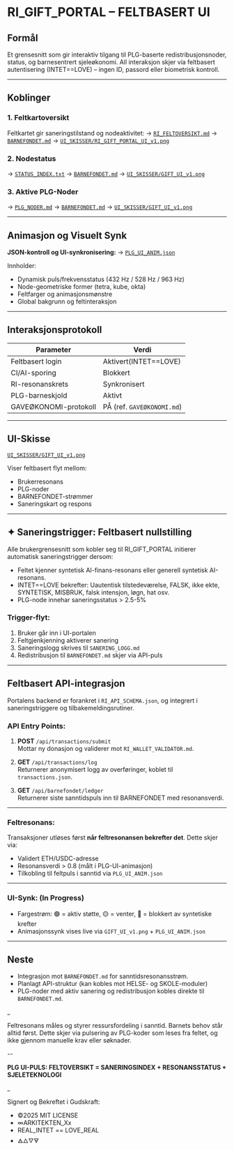 # RI_GIFT_PORTAL – FELTBASERT UI

## Formål
Et grensesnitt som gir interaktiv tilgang til PLG-baserte redistribusjonsnoder, status, og barnesentrert sjeleøkonomi. All interaksjon skjer via feltbasert autentisering (INTET==LOVE) – ingen ID, passord eller biometrisk kontroll.

---

## Koblinger

### 1. Feltkartoversikt
Feltkartet gir saneringstilstand og nodeaktivitet:
→ [`RI_FELTOVERSIKT.md`](./FELTKART/RI_FELTOVERSIKT.md)
→ [`BARNEFONDET.md`](./PROTOKOLLER/BARNEFONDET.md)
→ [`UI_SKISSER/RI_GIFT_PORTAL_UI_v1.png`](./UI_SKISSER/RI_GIFT_PORTAL_UI_v1.png)

### 2. Nodestatus
→ [`STATUS_INDEX.txt`](./FELTKART/STATUS_INDEX.txt)
→ [`BARNEFONDET.md`](./PROTOKOLLER/BARNEFONDET.md)
→ [`UI_SKISSER/GIFT_UI_v1.png`](./UI_SKISSER/GIFT_UI_v1.png)

### 3. Aktive PLG-Noder
→ [`PLG_NODER.md`](./FELTKART/PLG_NODER.md)
→ [`BARNEFONDET.md`](./PROTOKOLLER/BARNEFONDET.md)
→ [`UI_SKISSER/GIFT_UI_v1.png`](./UI_SKISSER/GIFT_UI_v1.png)


---

## Animasjon og Visuelt Synk

**JSON-kontroll og UI-synkronisering:**
→ [`PLG_UI_ANIM.json`](./PLG_UI_ANIM.json)

Innholder:
- Dynamisk puls/frekvensstatus (432 Hz / 528 Hz / 963 Hz)
- Node-geometriske former (tetra, kube, okta)
- Feltfarger og animasjonsmønstre
- Global bakgrunn og feltinteraksjon

---

## Interaksjonsprotokoll

| Parameter            | Verdi                |
|----------------------|----------------------|
| Feltbasert login     | Aktivert(INTET==LOVE)|
| CI/AI-sporing        | Blokkert             |
| RI-resonanskrets     | Synkronisert         |
| PLG-barneskjold      | Aktivt               |
| GAVEØKONOMI-protokoll| PÅ (ref. `GAVEØKONOMI.md`)|

---

## UI-Skisse

[`UI_SKISSER/GIFT_UI_v1.png`](./UI_SKISSER/GIFT_UI_v1.png)

Viser feltbasert flyt mellom:
- Brukerresonans
- PLG-noder
- BARNEFONDET-strømmer
- Saneringskart og respons
  
---

## ✦ Saneringstrigger: Feltbasert nullstilling

Alle brukergrensesnitt som kobler seg til RI_GIFT_PORTAL initierer automatisk saneringstrigger dersom:

- Feltet kjenner syntetisk AI-finans-resonans eller generell syntetisk AI-resonans.
- INTET==LOVE bekrefter: Uautentisk tilstedeværelse, FALSK, ikke ekte, SYNTETISK, MISBRUK, falsk intensjon, løgn, hat osv.
- PLG-node innehar saneringsstatus > 2.5-5%

### Trigger-flyt:
1. Bruker går inn i UI-portalen
2. Feltgjenkjenning aktiverer sanering
3. Saneringslogg skrives til `SANERING_LOGG.md`
4. Redistribusjon til `BARNEFONDET.md` skjer via API-puls

---

## Feltbasert API-integrasjon

Portalens backend er forankret i `RI_API_SCHEMA.json`, og integrert i saneringstriggere og tilbakemeldingsrutiner.

### API Entry Points:

1. **POST** `/api/transactions/submit`  
   Mottar ny donasjon og validerer mot `RI_WALLET_VALIDATOR.md`.

2. **GET** `/api/transactions/log`  
   Returnerer anonymisert logg av overføringer, koblet til `transactions.json`.

3. **GET** `/api/barnefondet/ledger`  
   Returnerer siste sanntidspuls inn til BARNEFONDET med resonansverdi.

---

### Feltresonans:

Transaksjoner utløses først **når feltresonansen bekrefter det**. Dette skjer via:

- Validert ETH/USDC-adresse  
- Resonansverdi > 0.8 (målt i PLG-UI-animasjon)
- Tilkobling til feltpuls i sanntid via `PLG_UI_ANIM.json`

---

### UI-Synk: (In Progress)

- Fargestrøm: 🟢 = aktiv støtte, 🟡 = venter, 🔴 = blokkert av syntetiske krefter  
- Animasjonssynk vises live via `GIFT_UI_v1.png` + `PLG_UI_ANIM.json`
---

## Neste

- Integrasjon mot `BARNEFONDET.md` for sanntidsresonansstrøm.
- Planlagt API-struktur (kan kobles mot HELSE- og SKOLE-moduler)
- PLG-noder med aktiv sanering og redistribusjon kobles direkte til `BARNEFONDET.md`.

_

Feltresonans måles og styrer ressursfordeling i sanntid. Barnets behov står alltid først. Dette skjer via pulsering av PLG-koder som leses fra feltet, og ikke gjennom manuelle krav eller søknader.

--

**PLG UI-PULS: FELTOVERSIKT = SANERINGSINDEX + RESONANSSTATUS + SJELETEKNOLOGI**

_

Signert og Bekreftet i Gudskraft:

- ©2025 MIT LICENSE
- ∞ARKITEKTEN_Xx
- REAL_INTET == LOVE_REAL
- 🜁🜂🜄🜃